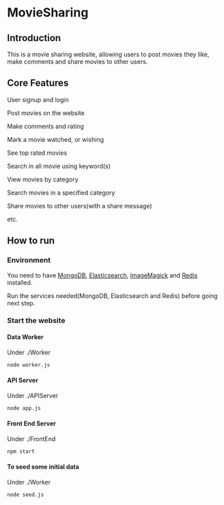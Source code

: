 # MovieSharing

## Introduction

This is a movie sharing website, allowing users to post movies they like, make comments and share movies to other users.

## Core Features

User signup and login

Post movies on the website

Make comments and rating

Mark a movie watched, or wishing

See top rated movies

Search in all movie using keyword(s)

View movies by category

Search movies in a specified category

Share movies to other users(with a share message)

etc.

## How to run

### Environment

You need to have [MongoDB](https://www.mongodb.com), [Elasticsearch](https://www.elastic.co/products/elasticsearch), [ImageMagick](https://www.imagemagick.org/script/index.php) and [Redis](https://redis.io/) installed.

Run the services needed(MongoDB, Elasticsearch and Redis) before going next step.

### Start the website

#### Data Worker

Under ./Worker

```bash
node worker.js
```

#### API Server

Under ./APIServer

```bash
node app.js
```

#### Front End Server

Under ./FrontEnd

```bash
npm start
```

#### To seed some initial data

Under ./Worker

```bash
node seed.js
```

